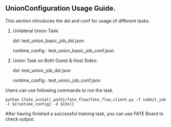 ## UnionConfiguration Usage Guide.

This section introduces the dsl and conf for usage of different tasks.

1. Unilateral Union Task:

    dsl: test_union_basic_job_dsl.json

    runtime_config : test_union_basic_job_conf.json

2.  Union Task on Both Guest & Host Sides:

    dsl: test_union_job_dsl.json

    runtime_config : test_union_job_conf.json

Users can use following commands to run the task.

    python {fate_install_path}/fate_flow/fate_flow_client.py -f submit_job -c ${runtime_config} -d ${dsl}

After having finished a successful training task, you can use FATE Board to check output. 